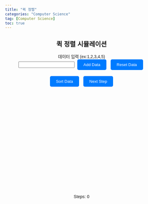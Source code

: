 ```yaml
---
title: "퀵 정렬"
categories: "Computer Science"
tag: [Computer Science]
toc: true
---
```


<html lang="en">
<head>
<meta charset="UTF-8">
<meta name="viewport" content="width=device-width, initial-scale=1.0">
<title>퀵 정렬 시뮬레이션</title>

<style>
  body {
    font-family: Arial, sans-serif;
  }
  .container {
    max-width: 600px;
    margin: 0 auto;
    text-align: center;
    position: relative;
  }
  .input-container {
    margin-bottom: 20px;
  }
  .button {
    padding: 10px 20px;
    background-color: #007bff;
    color: #fff;
    border: none;
    border-radius: 5px;
    cursor: pointer;
    margin: 0 5px;
  }
  .button:hover {
    background-color: #0056b3;
  }
  #chart-container {
    margin-top: 30px;
    position: relative;
    height: 300px; /* Adjust height for visualization */
  }
  .bar {
    position: absolute;
    bottom: 0;
    background-color: #007bff;
    border-top-left-radius: 10px;
    border-top-right-radius: 10px;
    text-align: center;
    width: calc((100% - 40px) / var(--num-bars)); /* Adjusted spacing between bars */
    margin-right: 20px; /* Adjusted spacing between bars */
  }
  .bar-text {
    position: absolute;
    top: -20px; /* Adjusted position to be above the bar */
    width: 100%;
    text-align: center;
  }
  .cycle-counter {
    position: absolute;
    bottom: -40px;
    right: 0;
    width: 100%;
  }
</style>
</head>
<body>
<div class="container">
  <h2>퀵 정렬 시뮬레이션</h2>
  <div class="input-container">
    <label for="data-input">데이터 입력 (ex:1,2,3,4,5)</label><br>
    <input type="text" id="data-input">
    <button class="button" onclick="addData()">Add Data</button>
    <button class="button" onclick="resetData()">Reset Data</button>
  </div>
  <button class="button" onclick="sortData(0, data.length - 1)">Sort Data</button>
  <button class="button" onclick="nextStep()">Next Step</button>
  <div id="chart-container"></div>
  <div class="cycle-counter">Steps: <span id="cycle-counter">0</span></div>
</div>

<script>
let data = [];
let currentSteps = [];
let cycleCount = 0;

function drawChart() {
  const chartContainer = document.getElementById('chart-container');
  chartContainer.innerHTML = '';
  const maxValue = Math.max(...data);
  data.forEach((value, index) => {
    const bar = document.createElement('div');
    bar.className = 'bar';
    bar.style.height = `${(value / maxValue) * 100}%`; // Adjust height for visualization
    bar.style.left = `${(index * 100) / data.length}%`;
    bar.style.setProperty('--num-bars', data.length);
    chartContainer.appendChild(bar);
    
    const barText = document.createElement('div'); // Added element for text above the bar
    barText.className = 'bar-text';
    barText.textContent = value;
    bar.appendChild(barText);
  });
}

function addData() {
  const input = document.getElementById('data-input').value.trim();
  const newData = input.split(',').map(str => parseInt(str.trim()));
  data = data.concat(newData.filter(num => !isNaN(num)));
  drawChart();
}

function resetData() {
  data = [];
  drawChart();
  resetCycleCount();
}

function resetCycleCount() {
  cycleCount = 0;
  document.getElementById('cycle-counter').textContent = cycleCount;
}

async function sortData(start, end) {
  if (start >= end) return;
  
  let index = await partition(start, end);
  
  currentSteps.push([start, index - 1, index + 1, end]);
  drawChart();
}

async function partition(start, end) {
  let pivotIndex = start;
  let pivotValue = data[end];
  
  for (let i = start; i < end; i++) {
    if (data[i] < pivotValue) {
      await sleep(100); // Adjust speed of sorting
      [data[i], data[pivotIndex]] = [data[pivotIndex], data[i]];
      pivotIndex++;
      currentSteps.push([start, pivotIndex - 1, pivotIndex + 1, end]);
      drawChart();
    }
  }
  
  [data[pivotIndex], data[end]] = [data[end], data[pivotIndex]];
  return pivotIndex;
}

function sleep(ms) {
  return new Promise(resolve => setTimeout(resolve, ms));
}

function nextStep() {
  if (currentSteps.length === 0) return;
  
  const step = currentSteps.shift();
  const [start, left, pivot, right] = step;
  
  if (left >= start && right <= data.length - 1 && left < pivot && right > pivot) {
    [data[left], data[right]] = [data[right], data[left]];
    drawChart();
  }
  cycleCount++;
  document.getElementById('cycle-counter').textContent = cycleCount;
}
</script>
</body>
</html>
